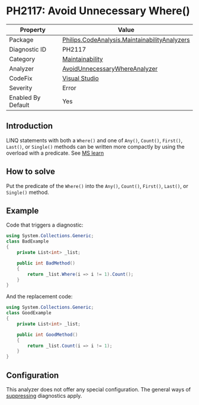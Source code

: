# PH2117: Avoid Unnecessary Where()

| Property | Value  |
|--|--|
| Package | [Philips.CodeAnalysis.MaintainabilityAnalyzers](https://www.nuget.org/packages/Philips.CodeAnalysis.MaintainabilityAnalyzers) |
| Diagnostic ID | PH2117 |
| Category  | [Maintainability](../Maintainability.md) |
| Analyzer | [AvoidUnnecessaryWhereAnalyzer](https://github.com/philips-software/roslyn-analyzers/blob/main/Philips.CodeAnalysis.MaintainabilityAnalyzers/Maintainability/AvoidUnnecessaryWhereAnalyzer.cs)
| CodeFix  | [Visual Studio](https://learn.microsoft.com/en-us/visualstudio/ide/reference/simplify-linq-expression?view=vs-2022) |
| Severity | Error |
| Enabled By Default | Yes |

## Introduction

LINQ statements with both a `Where()` and one of `Any()`, `Count()`, `First()`, `Last()`, or `Single()` methods can be written more compactly by using the overload with a predicate. See [MS learn](https://learn.microsoft.com/en-us/visualstudio/ide/reference/simplify-linq-expression?view=vs-2022)

## How to solve

Put the predicate of the `Where()` into the `Any()`, `Count()`, `First()`, `Last()`, or `Single()` method.

## Example

Code that triggers a diagnostic:
``` cs
using System.Collections.Generic;
class BadExample 
{
    private List<int> _list;

    public int BadMethod() 
    {
        return _list.Where(i => i != 1).Count();
    }
}
```

And the replacement code:
``` cs
using System.Collections.Generic;
class GoodExample 
{
    private List<int> _list;

    public int GoodMethod() 
    {
        return _list.Count(i => i != 1);
    }
}
```

## Configuration

This analyzer does not offer any special configuration. The general ways of [suppressing](https://learn.microsoft.com/en-us/dotnet/fundamentals/code-analysis/suppress-warnings) diagnostics apply.

